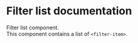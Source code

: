 # Filter list documentation

Filter list component.<br/>
This component contains a list of ```<filter-item>```.
[](codepen://sylvain-talend/jAGjRB?height=700&theme=0)